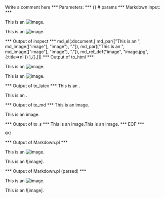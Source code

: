 Write a comment here
*** Parameters: ***
{} # params 
*** Markdown input: ***

This is an ![image][].

This is an ![image].

[image]: image.jpg

*** Output of inspect ***
md_el(:document,[
	md_par(["This is an ", md_image(["image"], "image"), "."]),
	md_par(["This is an ", md_image(["image"], "image"), "."]),
	md_ref_def("image", "image.jpg", {:title=>nil})
],{},[])
*** Output of to_html ***

<p>This is an <img src='image.jpg' alt='image' />.</p>

<p>This is an <img src='image.jpg' alt='image' />.</p>

*** Output of to_latex ***
This is an .

This is an .


*** Output of to_md ***
This is an image.

This is an image.


*** Output of to_s ***
This is an image.This is an image.
*** EOF ***



	OK!



*** Output of Markdown.pl ***
<p>This is an <img src="image.jpg" alt="image" />.</p>

<p>This is an ![image].</p>

*** Output of Markdown.pl (parsed) ***
<p>This is an <img src='image.jpg' alt='image'
      />.</p
    ><p>This is an ![image].</p
  >